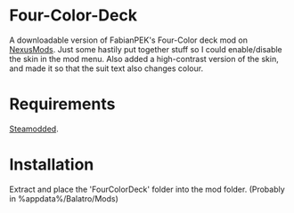 # Four-Color-Deck

A downloadable version of FabianPEK's Four-Color deck mod on [NexusMods](https://www.nexusmods.com/balatro/mods/4). Just some hastily put together stuff so I could enable/disable the skin in the mod menu. Also added a high-contrast version of the skin, and made it so that the suit text also changes colour.

# Requirements

[Steamodded](https://github.com/Steamodded/smods).

# Installation

Extract and place the 'FourColorDeck' folder into the mod folder. (Probably in %appdata%/Balatro/Mods)
